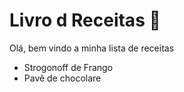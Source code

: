 # Livro d Receitas :book:

Olá, bem vindo a minha lista de receitas

- Strogonoff de Frango
- Pavê de chocolare

